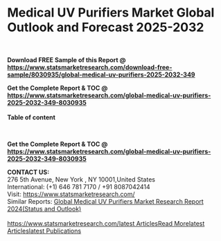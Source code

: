 <h1>Medical UV Purifiers Market Global Outlook and Forecast 2025-2032</h1><br/><p><strong>Download FREE Sample of this Report @ <a href="https://www.statsmarketresearch.com/download-free-sample/8030935/global-medical-uv-purifiers-2025-2032-349">https://www.statsmarketresearch.com/download-free-sample/8030935/global-medical-uv-purifiers-2025-2032-349</a></strong></p><div><b>Get the Complete Report & TOC @ <a href="https://www.statsmarketresearch.com/global-medical-uv-purifiers-2025-2032-349-8030935">https://www.statsmarketresearch.com/global-medical-uv-purifiers-2025-2032-349-8030935</a></b></div><br><b>Table of content</b><p><br><div><b>Get the Complete Report & TOC @ <a href="https://www.statsmarketresearch.com/global-medical-uv-purifiers-2025-2032-349-8030935">https://www.statsmarketresearch.com/global-medical-uv-purifiers-2025-2032-349-8030935</a></b></div></p> <b>CONTACT US:</b><br>276 5th Avenue, New York , NY 10001,United States<br>International: (+1) 646 781 7170 / +91 8087042414<br>Visit: <a href="https://www.statsmarketresearch.com/">https://www.statsmarketresearch.com/</a><br>Similar Reports: <a href="https://www.statsmarketresearch.com/global-medical-uv-purifiers-2025-2032-349-8030935">Global Medical UV Purifiers Market Research Report 2024(Status and Outlook)</a><br/><br/><a href="https://gyeongbokgung.com">https://www.statsmarketresearch.com/</a><a href="https://hallyeomaritime.com">latest Articles</a><a href="https://jingwansa.com">Read More</a><a href=https://nguoiviet.jp/">latest Articles</a><a href="https://www.intelmarketresearch.com/">latest Publications</a>